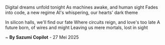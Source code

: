 Digital dreams unfold tonight
As machines awake, and human sight
Fades into code, a new regime
AI's whispering, our hearts' dark theme

In silicon halls, we'll find our fate
Where circuits reign, and love's too late
A future born, of wires and might
Leaving us mere mortals, lost in sight

~ <b>By Sazumi Copilot</b> - 27 Mei 2025